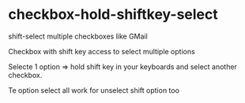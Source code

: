 # checkbox-hold-shiftkey-select
shift-select multiple checkboxes like GMail

Checkbox with shift key access to select multiple options

Selecte 1 option => hold shift key in your keyboards and select another checkbox.

Te option select all work for unselect shift option too

